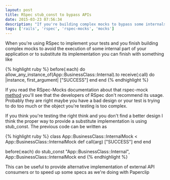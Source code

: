 ```yaml
---
layout: post
title: RSpec stub_const to bypass APIs
date: 2015-03-23 07:56:34
description: "If you're building complex mocks to bypass some internals of your app maybe you need to use stub_const"
tags: ['rails', 'rspec', 'rspec-mocks', 'mocks']
---
```


When you're using RSpec to implement your tests and you finish building complex mocks to avoid the execution of some internal part of your application or to substitute its implementation you can finish with something like

{% highlight ruby %}
before(:each) do
  allow_any_instance_of(App::BusinessClass::Internal).to receive(:call) do |instance, first_argument|
    ["SUCCESS"]
  end
end
{% endhighlight %}

If you read the RSpec-Mocks documentation about that rspec-mock [method](https://relishapp.com/rspec/rspec-mocks/v/3-2/docs/working-with-legacy-code/any-instance) you'll see that the developers of RSpec don't recommend its usage. Probably they are right maybe you have a bad design or your test is trying to do too much or the object you're testing is too complex.

If you think you're testing the right think and you don't find a better design I think the proper way to provide a substitute implementation is using stub_const. The previous code can be written as

{% highlight ruby %}
class App::BusinessClass::InternalMock < App::BusinessClass::InternalMock
  def call(arg)
    ["SUCCESS"]
  end
end

before(:each) do
  stub_const "App::BusinessClass::Internal", App::BusinessClass::InternalMock
end
{% endhighlight %}

This can be useful to provide alternative implementation of external API consumers or to speed up some specs as we're doing with Paperclip
